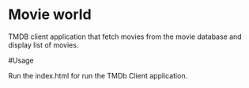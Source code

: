 # Movie world
TMDB client application that fetch movies from the movie database and display list of movies.


#Usage

Run the index.html for run the TMDb Client application.


